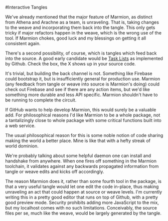 #Interactive Tangles

We've already mentioned that the major feature of Marmion, as distinct from Athena and Arachne as a team, is unraveling. That is, taking changes to the weave and incorporating them back into the tangle. This only gets tricky if major refactors happen in the weave, which is the wrong use of the tool. If Marmion chokes, good luck and my blessings on getting it all consistent again.

There's a second possibility, of course, which is tangles which feed back into the source. A good early candidate would be [Task Lists](https://github.com/blog/1375-task-lists-in-gfm-issues-pulls-comments) as implemented by Github. Check the box, the X shows up in your source code. 

It's trivial, but building the back channel is not. Something like Firebase could bootstrap it, but is insufficiently general for production use. Marmion (any feedback from tangle or weave into source is Marmion's doing) could check out Firebase and see if there are any action items, but we'd like something more durable and less API specific. Marmion shouldn't have to be running to complete the circuit.

If GitHub wants to help develop Marmion, this would surely be a valuable add. For philosophical reasons I'd like Marmion to be a whole package, not a tantalizingly close to whole package with some critical functions built into a web service. 

The usual philosophical reason for this is some noble notion of code sharing making the world a better place. Mine is like that with a hefty streak of world dominion.

We're probably talking about some helpful daemon one can install and handshake from anywhere. When one fires off something in the Marmion toolchain, it validates against any backwards propagated information from tangle or weave edits and kicks off accordingly.

The reason Marmion does it, rather than some fourth tool in the package, is that a very useful tangle would let one edit the code in-place, thus making unraveling an act that could happen at source or weave levels. I'm currently writing this in a pretty good editor that runs on top of Github, with a pretty good preview mode. Security prohibits adding more JavaScript to the mix, but my localhost comes with no such limitations. Conceivably, the source files per se, much like the weave, would be largely generated by the tangle. 


